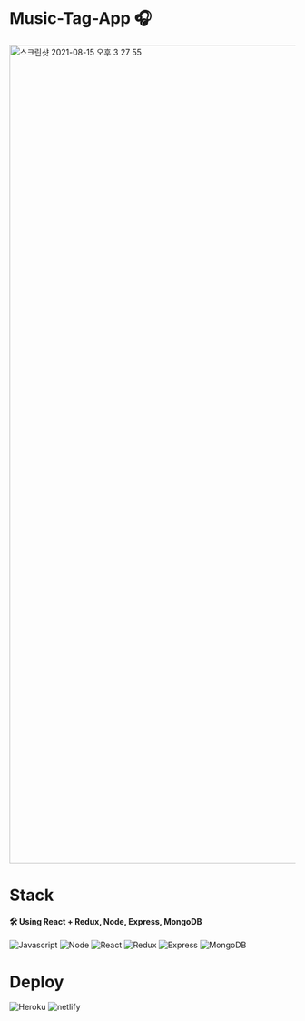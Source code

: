 # Music-Tag-App 🎧

<img width="1440" alt="스크린샷 2021-08-15 오후 3 27 55" src="https://user-images.githubusercontent.com/83223501/129469453-b53fb18a-b5e6-4225-ba1a-b1c940a9cbda.png">

# Stack

#### 🛠 Using React + Redux, Node, Express, MongoDB

<img alt="Javascript" src ="https://img.shields.io/badge/Javascript-F7DF1E.svg?&style=for-the-badge&logo=Javascript&logoColor=white"/> <img alt="Node" src ="https://img.shields.io/badge/node-339933.svg?&style=for-the-badge&logo=node.js&logoColor=white"/> <img alt="React" src ="https://img.shields.io/badge/React-61DAFB.svg?&style=for-the-badge&logo=react&logoColor=white"/> <img alt="Redux" src ="https://img.shields.io/badge/redux-764ABC.svg?&style=for-the-badge&logo=redux&logoColor=white"/> <img alt="Express" src ="https://img.shields.io/badge/express-000000.svg?&style=for-the-badge&logo=express&logoColor=white"/> <img alt="MongoDB" src ="https://img.shields.io/badge/mongodb-47A248.svg?&style=for-the-badge&logo=mongodb&logoColor=white"/>

# Deploy
<img alt="Heroku" src ="https://img.shields.io/badge/heroku-430098.svg?&style=for-the-badge&logo=heroku&logoColor=white"/> <img alt="netlify" src ="https://img.shields.io/badge/netlify-00C7B7.svg?&style=for-the-badge&logo=netlify&logoColor=white"/>





